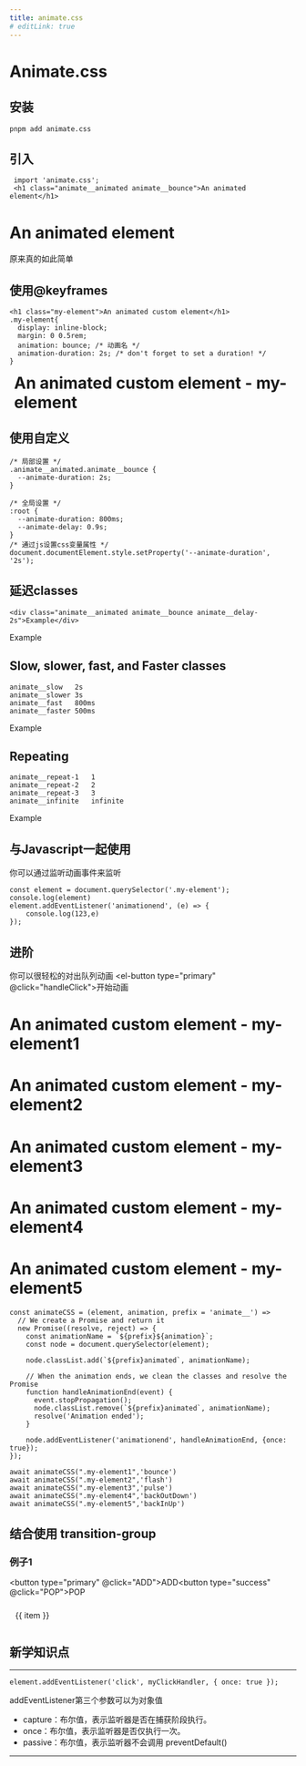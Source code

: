 ```yaml
---
title: animate.css
# editLink: true
---
```


<script setup>
    import 'animate.css';
    import { onMounted ,ref} from 'vue';
     const list = ref(Array(4).fill(0).map((_,index)=>index) )
     const animateCSS = (element, animation, prefix = 'animate__') =>
            // We create a Promise and return it
            new Promise((resolve, reject) => {
                const animationName = `${prefix}${animation}`;
                const node = document.querySelector(element);

                node.classList.add(`${prefix}animated`, animationName);

                // When the animation ends, we clean the classes and resolve the Promise
                function handleAnimationEnd(event) {
                event.stopPropagation();
                node.classList.remove(`${prefix}animated`, animationName);
                resolve('Animation ended');
                }

                node.addEventListener('animationend', handleAnimationEnd, {once: true});
            });
    async function  handleClick(){
        await animateCSS(".my-element1",'bounce')
        await animateCSS(".my-element2",'flash')
        await animateCSS(".my-element3",'pulse')
        await animateCSS(".my-element4",'backInUp')
        await animateCSS(".my-element5",'backOutDown')
    }
    function ADD(){
        list.value.push(list.value.length)
    }
    function POP(){
        list.value.pop()
    }
    onMounted(()=>{
        const element = document.querySelector('.my-element');
        console.log(element)
        element.addEventListener('animationend', (e) => {
            console.log(123,e)
        });
    })
    
</script>



<style>
.my-element{
display: inline-block;
  margin: 0 0.5rem;

  animation: bounce; /* referring directly to the animation's @keyframe declaration */
  animation-duration: 2s; /* don't forget to set a duration! */
}
</style>

# Animate.css

## 安装

```
pnpm add animate.css
```
## 引入
```
 import 'animate.css';
 <h1 class="animate__animated animate__bounce">An animated element</h1>
```
<h1 class="animate__animated animate__bounce">An animated element</h1>

原来真的如此简单

## 使用@keyframes
```
<h1 class="my-element">An animated custom element</h1>
.my-element{
  display: inline-block;
  margin: 0 0.5rem;
  animation: bounce; /* 动画名 */
  animation-duration: 2s; /* don't forget to set a duration! */
}
```

<h1 class="my-element">An animated custom element - my-element</h1>

## 使用自定义

```
/* 局部设置 */
.animate__animated.animate__bounce {
  --animate-duration: 2s;
}

/* 全局设置 */
:root {
  --animate-duration: 800ms;
  --animate-delay: 0.9s;
}
/* 通过js设置css变量属性 */
document.documentElement.style.setProperty('--animate-duration', '2s');
```

## 延迟classes
```
<div class="animate__animated animate__bounce animate__delay-2s">Example</div>
```
<div class="animate__animated animate__bounce animate__delay-2s">Example</div>

## Slow, slower, fast, and Faster classes
```
animate__slow	2s
animate__slower	3s
animate__fast	800ms
animate__faster	500ms
```
<div class="animate__animated animate__bounce animate__faster">Example</div>

## Repeating
```
animate__repeat-1	1
animate__repeat-2	2
animate__repeat-3	3
animate__infinite	infinite
```
<div class="animate__animated animate__bounce animate__repeat-2">Example</div>

## 与Javascript一起使用
你可以通过监听动画事件来监听
```
const element = document.querySelector('.my-element');
console.log(element)
element.addEventListener('animationend', (e) => {
    console.log(123,e)
});
```

## 进阶
你可以很轻松的对出队列动画
<el-button type="primary" @click="handleClick">开始动画</el-button>
<h1 class="my-element1">An animated custom element - my-element1</h1>
<h1 class="my-element2">An animated custom element - my-element2</h1>
<h1 class="my-element3">An animated custom element - my-element3</h1>
<h1 class="my-element4">An animated custom element - my-element4</h1>
<h1 class="my-element5">An animated custom element - my-element5</h1>

```
const animateCSS = (element, animation, prefix = 'animate__') =>
  // We create a Promise and return it
  new Promise((resolve, reject) => {
    const animationName = `${prefix}${animation}`;
    const node = document.querySelector(element);

    node.classList.add(`${prefix}animated`, animationName);

    // When the animation ends, we clean the classes and resolve the Promise
    function handleAnimationEnd(event) {
      event.stopPropagation();
      node.classList.remove(`${prefix}animated`, animationName);
      resolve('Animation ended');
    }

    node.addEventListener('animationend', handleAnimationEnd, {once: true});
});
```
```
await animateCSS(".my-element1",'bounce')
await animateCSS(".my-element2",'flash')
await animateCSS(".my-element3",'pulse')
await animateCSS(".my-element4",'backOutDown')
await animateCSS(".my-element5",'backInUp')
```

## 结合使用 transition-group
### 例子1
<button type="primary" @click="ADD">ADD</button><button type="success" @click="POP">POP</button>
<div style="display:flex">
    <transition-group enter-active-class="animate__animated animate__bounceOut" leave-active-class="animate__animated animate__hinge">
        <div style="padding:10px" class="item" v-for="item in list" :key="item">
            {{ item }}
        </div>
    </transition-group>
</div>


## 新学知识点
***
```
element.addEventListener('click', myClickHandler, { once: true });

```
addEventListener第三个参数可以为对象值
- capture：布尔值，表示监听器是否在捕获阶段执行。
- once：布尔值，表示监听器是否仅执行一次。
- passive：布尔值，表示监听器不会调用 preventDefault()
***
